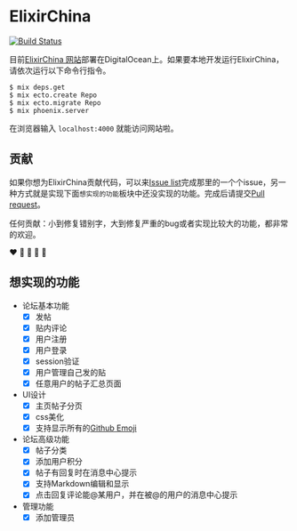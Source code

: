 # ElixirChina
[![Build Status](https://travis-ci.org/jw2013/elixir-china.svg)](https://travis-ci.org/jw2013/elixir-china)

目前[ElixirChina 网站](http://elixir-cn.com/)部署在DigitalOcean上。如果要本地开发运行ElixirChina，请依次运行以下命令行指令。

```
$ mix deps.get
$ mix ecto.create Repo
$ mix ecto.migrate Repo
$ mix phoenix.server
```

在浏览器输入 `localhost:4000` 就能访问网站啦。

## 贡献
如果你想为ElixirChina贡献代码，可以来[Issue list](https://github.com/jw2013/elixir-china/issues)完成那里的一个个issue，另一种方式就是实现下面`想实现的功能`板块中还没实现的功能。完成后请提交[Pull request](https://github.com/jw2013/elixir-china/pulls)。

任何贡献：小到修复错别字，大到修复严重的bug或者实现比较大的功能，都非常的欢迎。

:heart: :green_heart: :blue_heart: :yellow_heart: :purple_heart:

## 想实现的功能
- 论坛基本功能
  - [x] 发帖
  - [x] 贴内评论
  - [x] 用户注册
  - [x] 用户登录
  - [x] session验证
  - [x] 用户管理自己发的贴
  - [x] 任意用户的帖子汇总页面

- UI设计
  - [x] 主页帖子分页
  - [x] css美化
  - [x] 支持显示所有的[Github Emoji](http://www.emoji-cheat-sheet.com/)

- 论坛高级功能
  - [x] 帖子分类
  - [x] 添加用户积分
  - [x] 帖子有回复时在消息中心提示
  - [x] 支持Markdown编辑和显示
  - [x] 点击回复评论能@某用户，并在被@的用户的消息中心提示

- 管理功能
  - [x] 添加管理员
